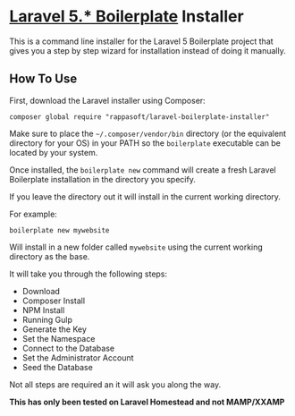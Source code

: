 # [Laravel 5.* Boilerplate](http://laravel-boilerplate.com) Installer

This is a command line installer for the Laravel 5 Boilerplate project that gives you a step by step wizard for installation instead of doing it manually.

## How To Use

First, download the Laravel installer using Composer:

```composer global require "rappasoft/laravel-boilerplate-installer"```

Make sure to place the ```~/.composer/vendor/bin``` directory (or the equivalent directory for your OS) in your PATH so the ```boilerplate``` executable can be located by your system.

Once installed, the ```boilerplate new``` command will create a fresh Laravel Boilerplate installation in the directory you specify.

If you leave the directory out it will install in the current working directory.

For example:

```boilerplate new mywebsite```

Will install in a new folder called ```mywebsite``` using the current working directory as the base.

It will take you through the following steps:

- Download
- Composer Install
- NPM Install
- Running Gulp
- Generate the Key
- Set the Namespace
- Connect to the Database
- Set the Administrator Account
- Seed the Database

Not all steps are required an it will ask you along the way.

**This has only been tested on Laravel Homestead and not MAMP/XXAMP**